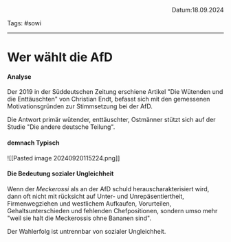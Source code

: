 <p align="right">Datum:18.09.2024</p>

Tags: #sowi 

---

# Wer wählt die AfD

#### Analyse
Der 2019 in der Süddeutschen Zeitung erschiene Artikel "Die Wütenden und die Enttäuschten" von Christian Endt, befasst sich mit den gemessenen Motivationsgründen zur Stimmsetzung bei der AfD.

Die Antwort primär wütender, enttäuschter, Ostmänner stützt sich auf der Studie "Die andere deutsche Teilung".

#### demnach Typisch
![[Pasted image 20240920115224.png]]


#### Die Bedeutung sozialer Ungleichheit

Wenn der *Meckerossi* als an der AfD schuld herauscharakterisiert wird, dann oft nicht mit rücksicht auf Unter- und Unrepäsentiertheit, Firmenwegziehen und westlichem Aufkaufen, Vorurteilen, Gehaltsunterschieden und fehlenden Chefpositionen, sondern umso mehr "weil sie halt die Meckerossis ohne Bananen sind".

Der Wahlerfolg ist untrennbar von sozialer Ungleichheit.